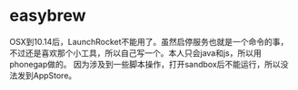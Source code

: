 # easybrew
OSX到10.14后，LaunchRocket不能用了。虽然启停服务也就是一个命令的事，不过还是喜欢那个小工具，所以自己写一个。本人只会java和js，所以用phonegap做的。
因为涉及到一些脚本操作，打开sandbox后不能运行，所以没法发到AppStore。

